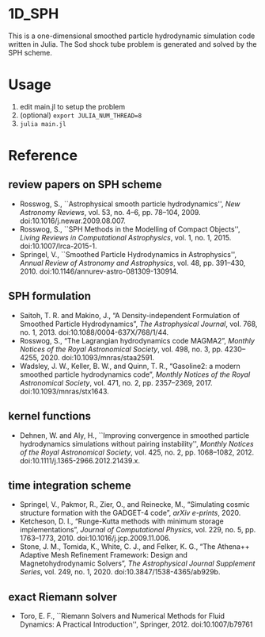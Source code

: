 # 1D_SPH
This is a one-dimensional smoothed particle hydrodynamic simulation code written in Julia.
The Sod shock tube problem is generated and solved by the SPH scheme.

# Usage
1. edit main.jl to setup the problem
2. (optional) `export JULIA_NUM_THREAD=8`
3. `julia main.jl`

# Reference
## review papers on SPH scheme
- Rosswog, S., ``Astrophysical smooth particle hydrodynamics'', <i>New Astronomy Reviews</i>, vol. 53, no. 4–6, pp. 78–104, 2009. doi:10.1016/j.newar.2009.08.007.
- Rosswog, S., ``SPH Methods in the Modelling of Compact Objects'', <i>Living Reviews in Computational Astrophysics</i>, vol. 1, no. 1, 2015. doi:10.1007/lrca-2015-1.
- Springel, V., ``Smoothed Particle Hydrodynamics in Astrophysics'', <i>Annual Review of Astronomy and Astrophysics</i>, vol. 48, pp. 391–430, 2010. doi:10.1146/annurev-astro-081309-130914.

## SPH formulation
- Saitoh, T. R. and Makino, J., “A Density-independent Formulation of Smoothed Particle Hydrodynamics”, <i>The Astrophysical Journal</i>, vol. 768, no. 1, 2013. doi:10.1088/0004-637X/768/1/44.
- Rosswog, S., “The Lagrangian hydrodynamics code MAGMA2”, <i>Monthly Notices of the Royal Astronomical Society</i>, vol. 498, no. 3, pp. 4230–4255, 2020. doi:10.1093/mnras/staa2591.
- Wadsley, J. W., Keller, B. W., and Quinn, T. R., “Gasoline2: a modern smoothed particle hydrodynamics code”, <i>Monthly Notices of the Royal Astronomical Society</i>, vol. 471, no. 2, pp. 2357–2369, 2017. doi:10.1093/mnras/stx1643.

## kernel functions
- Dehnen, W. and Aly, H., ``Improving convergence in smoothed particle hydrodynamics simulations without pairing instability'', <i>Monthly Notices of the Royal Astronomical Society</i>, vol. 425, no. 2, pp. 1068–1082, 2012. doi:10.1111/j.1365-2966.2012.21439.x.

## time integration scheme
- Springel, V., Pakmor, R., Zier, O., and Reinecke, M., “Simulating cosmic structure formation with the GADGET-4 code”, <i>arXiv e-prints</i>, 2020.
- Ketcheson, D. I., “Runge-Kutta methods with minimum storage implementations”, <i>Journal of Computational Physics</i>, vol. 229, no. 5, pp. 1763–1773, 2010. doi:10.1016/j.jcp.2009.11.006.
- Stone, J. M., Tomida, K., White, C. J., and Felker, K. G., “The Athena++ Adaptive Mesh Refinement Framework: Design and Magnetohydrodynamic Solvers”, <i>The Astrophysical Journal Supplement Series</i>, vol. 249, no. 1, 2020. doi:10.3847/1538-4365/ab929b.

## exact Riemann solver
- Toro, E. F., ``Riemann Solvers and Numerical Methods for Fluid Dynamics: A Practical Introduction'', Springer, 2012. doi:10.1007/b79761
